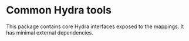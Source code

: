 # Common Hydra tools

This package contains core Hydra interfaces exposed to the mappings. It has minimal external dependencies.
